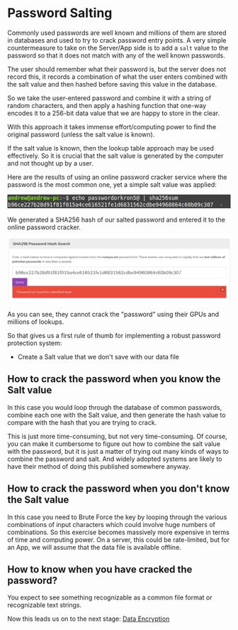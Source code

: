 # Password Salting

Commonly used passwords are well known and millions of them are stored in databases and used to try to crack password entry points. A very simple countermeasure to take on the Server/App side is to add a `salt` value to the password so that it does not match with any of the well known passwords.

The user should remember what their password is, but the server does not record this, it records a combination of what the user enters combined with the salt value and then hashed before saving this value in the database.

So we take the user-entered password and combine it with a string of random characters, and then apply a hashing function that one-way encodes it to a 256-bit data value that we are happy to store in the clear.

With this approach it takes immense effort/computing power to find the original password (unless the salt value is known).

If the salt value is known, then the lookup table approach may be used effectively. So it is crucial that the salt value is generated by the computer and not thought up by a user.

Here are the results of using an online password cracker service where the password is the most common one, yet a simple salt value was applied:

![Password + Salt](ptest1.png)

We generated a SHA256 hash of our salted password and entered it to the online password cracker.

![Cracking Attempt](ptest2.png)

As you can see, they cannot crack the "password" using their GPUs and millions of lookups.

So that gives us a first rule of thumb for implementing a robust password protection system:

* Create a Salt value that we don't save with our data file

## How to crack the password when you know the Salt value

In this case you would loop through the database of common passwords, combine each one with the Salt value, and then generate the hash value to compare with the hash that you are trying to crack.

This is just more time-consuming, but not very time-consuming. Of course, you can make it cumbersome to figure out how to combine the salt value with the password, but it is just a matter of trying out many kinds of ways to combine the password and salt. And widely adopted systems are likely to have their method of doing this published somewhere anyway.

## How to crack the password when you don't know the Salt value

In this case you need to Brute Force the key by looping through the various combinations of input characters which could involve huge numbers of combinations. So this exercise becomes massively more expensive in terms of time and computing power. On a server, this could be rate-limited, but for an App, we will assume that the data file is available offline.

## How to know when you have cracked the password?

You expect to see something recognizable as a common file format or recognizable text strings.

Now this leads us on to the next stage: [Data Encryption](data-encryption.md)